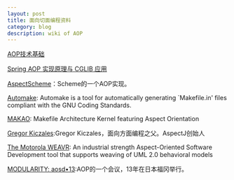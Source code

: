 ```yaml
---
layout: post
title: 面向切面编程资料
category: blog
description: wiki of AOP
---
```


[AOP技术基础](http://wayfarer.cnblogs.com/articles/241024.html)

[Spring AOP 实现原理与 CGLIB 应用](http://www.ibm.com/developerworks/cn/java/j-lo-springaopcglib/)

[AspectScheme](http://planet.racket-lang.org/package-source/dutchyn/aspectscheme.plt/1/0/planet-docs/manual/index.html)：Scheme的一个AOP实现。

[Automake](http://www.gnu.org/software/automake/):
Automake is a tool for automatically generating `Makefile.in' files compliant with the GNU Coding Standards.

[MAKAO](http://mcis.polymtl.ca/~bram/makao/): Makefile Architecture Kernel featuring Aspect Orientation

[Gregor Kiczales](http://www.techcn.com.cn/index.php?edition-view-134015-1):Gregor Kiczales，面向方面编程之父。AspectJ创始人

[The Motorola WEAVR](http://mypages.iit.edu/~concur/weavr/): An industrial strength Aspect-Oriented Software Development tool that supports weaving of UML 2.0 behavioral models

[MODULARITY: aosd•13](http://aosd.net/2013/):AOP的一个会议，13年在日本福冈举行。

